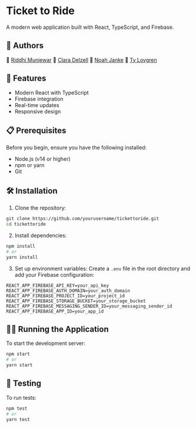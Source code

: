 # Ticket to Ride

A modern web application built with React, TypeScript, and Firebase.

## 🚂 Authors

🚂 [Riddhi Munjewar](https://github.com/rmunjewar)
🚂 [Clara Delzell](https://github.com/cdelzell)
🚂 [Noah Janke](https://github.com/njanke42)
🚂 [Ty Lovgren](https://github.com/ShockWav3456)

## 🚀 Features

- Modern React with TypeScript
- Firebase integration
- Real-time updates
- Responsive design

## 📋 Prerequisites

Before you begin, ensure you have the following installed:

- Node.js (v14 or higher)
- npm or yarn
- Git

## 🛠️ Installation

1. Clone the repository:

```bash
git clone https://github.com/yourusername/tickettoride.git
cd tickettoride
```

2. Install dependencies:

```bash
npm install
# or
yarn install
```

3. Set up environment variables:
   Create a `.env` file in the root directory and add your Firebase configuration:

```env
REACT_APP_FIREBASE_API_KEY=your_api_key
REACT_APP_FIREBASE_AUTH_DOMAIN=your_auth_domain
REACT_APP_FIREBASE_PROJECT_ID=your_project_id
REACT_APP_FIREBASE_STORAGE_BUCKET=your_storage_bucket
REACT_APP_FIREBASE_MESSAGING_SENDER_ID=your_messaging_sender_id
REACT_APP_FIREBASE_APP_ID=your_app_id
```

## 🏃‍♂️ Running the Application

To start the development server:

```bash
npm start
# or
yarn start
```

## 🧪 Testing

To run tests:

```bash
npm test
# or
yarn test
```
